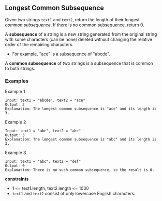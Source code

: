 ## Longest Common Subsequence

Given two strings `text1` and `text2`, return the length of their longest *common subsequence*. If there is no common subsequence, return 0.

A **subsequence** of a string is a new string generated from the original string with some characters (can be none) deleted without changing the relative order of the remaining characters.
  - For example, "ace" is a subsequence of "abcde".

A **common subsequence** of two strings is a subsequence that is common to both strings.

### Examples

Example 1
```
Input: text1 = "abcde", text2 = "ace"
Output: 3  
Explanation: The longest common subsequence is "ace" and its length is 3.
```

Example 2
```
Input: text1 = "abc", text2 = "abc"
Output: 3
Explanation: The longest common subsequence is "abc" and its length is 3.
```

Example 3
```
Input: text1 = "abc", text2 = "def"
Output: 0
Explanation: There is no such common subsequence, so the result is 0.
```

**constraints**

- 1 <= text1.length, text2.length <= 1000
- `text1` and `text2` consist of only lowercase English characters.
